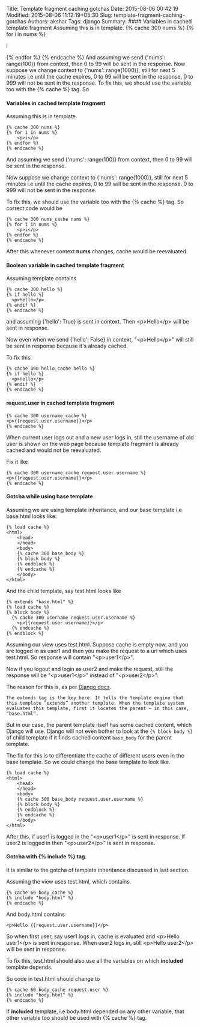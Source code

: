 Title: Template fragment caching gotchas
Date: 2015-08-06 00:42:19
Modified: 2015-08-06 11:12:19+05:30
Slug: template-fragment-caching-gotchas
Authors: akshar
Tags: django
Summary: #### Variables in cached template fragment Assuming this is in template. {% cache 300 nums %} {% for i in nums %} <p>i</p> {% endfor %} {% endcache %} And assuming we send {'nums': range(100)} from context, then 0 to 99 will be sent in the response. Now suppose we change context to {'nums': range(1000)}, still for next 5 minutes i.e until the cache expires, 0 to 99 will be sent in the response. 0 to 999 will not be sent in the response. To fix this, we should use the variable too with the {% cache %} tag. So
#### Variables in cached template fragment

Assuming this is in template.

	{% cache 300 nums %}
	{% for i in nums %}
		<p>i</p>
	{% endfor %}
	{% endcache %}

And assuming we send {'nums': range(100)} from context, then 0 to 99 will be sent in the response.

Now suppose we change context to {'nums': range(1000)}, still for next 5 minutes i.e until the cache expires, 0 to 99 will be sent in the response. 0 to 999 will not be sent in the response.

To fix this, we should use the variable too with the {% cache %} tag. So correct code would be

	{% cache 300 nums_cache nums %}
	{% for i in nums %}
		<p>i</p>
	{% endfor %}
	{% endcache %}

After this whenever context **nums** changes, cache would be reevaluated.

#### Boolean variable in cached template fragment

Assuming template contains

	{% cache 300 hello %}
	{% if hello %}
	  <p>Hello</p>
	{% endif %}
	{% endcache %}

and assuming {'hello': True} is sent in context. Then &lt;p&gt;Hello&lt;/p&gt; will be sent in response.

Now even when we send {'hello': False} in context, "&lt;p&gt;Hello&lt;/p&gt;" will still be sent in response because it's already cached.

To fix this.

	{% cache 300 hello_cache hello %}
	{% if hello %}
	  <p>Hello</p>
	{% endif %}
	{% endcache %}

#### request.user in cached template fragment

	{% cache 300 username_cache %}
	<p>{{request.user.username}}</p>
	{% endcache %}

When current user logs out and a new user logs in, still the username of old user is shown on the web page because template fragment is already cached and would not be reevaluated.

Fix it like

	{% cache 300 username_cache request.user.username %}
	<p>{{request.user.username}}</p>
	{% endcache %}

#### Gotcha while using base template

Assuming we are using template inheritance, and our base template i.e base.html looks like:

	{% load cache %}
	<html>
		<head>
		</head>
		<body>
		{% cache 300 base_body %}
		{% block body %}
		{% endblock %}
		{% endcache %}
		</body>
	</html>

And the child template, say test.html looks like

	{% extends "base.html" %}
	{% load cache %}
	{% block body %}
	  {% cache 300 username request.user.username %}
		<p>{{request.user.username}}</p>
	  {% endcache %}
	{% endblock %}

Assuming our view uses test.html. Suppose cache is empty now, and you are logged in as user1 and then you make the request to a url which uses test.html. So response will contain "&lt;p&gt;user1&lt;/p&gt;".

Now if you logout and login as user2 and make the request, still the response will be "&lt;p&gt;user1&lt;/p&gt;" instead of "&lt;p&gt;user2&lt;/p&gt;".

The reason for this is, as per <a href="https://docs.djangoproject.com/en/1.7/topics/templates/" target="_blank">Django docs</a>.

	The extends tag is the key here. It tells the template engine that this template “extends” another template. When the template system evaluates this template, first it locates the parent – in this case, “base.html”.

But in our case, the parent template itself has some cached content, which Django will use. Django will not even bother to look at the `{% block body %}` of child template if it finds cached content `base_body` for the parent template.

The fix for this is to differentiate the cache of different users even in the base template. So we could change the base template to look like.

	{% load cache %}
	<html>
		<head>
		</head>
		<body>
		{% cache 300 base_body request.user.username %}
		{% block body %}
		{% endblock %}
		{% endcache %}
		</body>
	</html>

After this, if user1 is logged in the "&lt;p&gt;user1&lt;/p&gt;" is sent in response. If user2 is logged in then "&lt;p&gt;user2&lt;/p&gt;" is sent in response.

#### Gotcha with {% include %} tag.

It is similar to the gotcha of template inheritance discussed in last section.

Assuming the view uses test.html, which contains.

    {% cache 60 body_cache %}
    {% include "body.html" %}
    {% endcache %}

And body.html contains

	<p>Hello {{request.user.username}}</p>

So when first user, say user1 logs in, cache is evaluated and &lt;p&gt;Hello user1&lt;/p&gt; is sent in response. When user2 logs in, still &lt;p&gt;Hello user2&lt;/p&gt; will be sent in response.

To fix this, test.html should also use all the variables on which **included** template depends.

So code in test.html should change to

    {% cache 60 body_cache request.user %}
    {% include "body.html" %}
    {% endcache %}

If **included** template, i.e body.html depended on any other variable, that other variable too should be used with {% cache %} tag.

